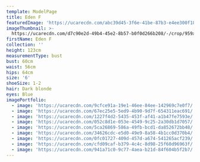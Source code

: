 ```yaml
---
template: ModelPage
title: Eden F
featuredImage: 'https://ucarecdn.com/abc39d45-3f6e-41be-87b3-e4ee300f18fd/'
imageThumbnail: >-
  https://ucarecdn.com/d7c90e2d-49b4-45e2-8b57-b0f0d266b208/-/crop/959x1302/358,0/-/preview/
firstName: Eden F
collection: ''
height: 123cm
measurementType: bust
bust: 60cm
waist: 56cm
hips: 64cm
size: '6'
shoeSize: 1-2
hair: Dark blonde
eyes: Blue
imagePortfolio:
  - image: 'https://ucarecdn.com/9cfce91a-19e1-46ee-84ee-142969c7e0f7/'
  - image: 'https://ucarecdn.com/67ec25e5-5ed9-4b90-9d7f-654311eac691/'
  - image: 'https://ucarecdn.com/1227f4d2-5435-453f-af41-a1b47fe7593e/'
  - image: 'https://ucarecdn.com/052c8d1e-053e-4549-9c25-2a30db1d7057/'
  - image: 'https://ucarecdn.com/5ca26869-586a-49fb-bcd1-da852672bb48/'
  - image: 'https://ucarecdn.com/34626cdc-e5d0-49e9-8a58-4b1cc0d370b4/'
  - image: 'https://ucarecdn.com/0fc01727-409d-457d-a674-541265acf239/'
  - image: 'https://ucarecdn.com/cfd09caf-b379-4c4c-8d98-25f60d96963f/'
  - image: 'https://ucarecdn.com/941a71c0-9c77-4aea-b21d-84f604b5f2b7/'
---
```



